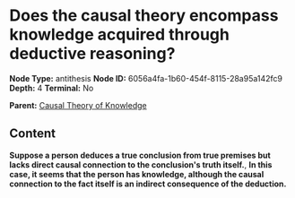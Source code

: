# Does the causal theory encompass knowledge acquired through deductive reasoning?

**Node Type:** antithesis
**Node ID:** 6056a4fa-1b60-454f-8115-28a95a142fc9
**Depth:** 4
**Terminal:** No

**Parent:** [Causal Theory of Knowledge](causal-theory-of-knowledge-synthesis-41ded06c-6d0f-456a-b47d-d275c7e4054e.md)

## Content

**Suppose a person deduces a true conclusion from true premises but lacks direct causal connection to the conclusion's truth itself.**, **In this case, it seems that the person has knowledge, although the causal connection to the fact itself is an indirect consequence of the deduction.**
